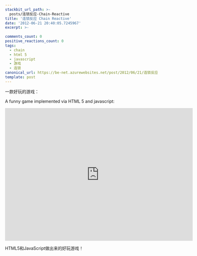 ```yaml
---
stackbit_url_path: >-
  posts/连锁反应-Chain-Reactive
title: '连锁反应 Chain Reactive'
date: '2012-06-21 20:40:05.7245967'
excerpt: >-
  
comments_count: 0
positive_reactions_count: 0
tags: 
  - chain
  - html 5
  - javascript
  - 游戏
  - 连锁
canonical_url: https://be-net.azurewebsites.net/post/2012/06/21/连锁反应-Chain-Reactive
template: post
---
```

<p>一款好玩的游戏：</p> <p>A funny game implemented via HTML 5 and javascript:</p> <div><iframe width="620" height="438" src="http://www.playmycode.com/play/embed/sharfah/chain-reaction" marginheight="0" marginwidth="0" scrolling="no" frameborder="0" style="border: none; border-size: 0; overflow: hidden; overflow-x: hidden; overflow-y: hidden;"></iframe></div><p>HTML5和JavaScript做出来的好玩游戏！</p>